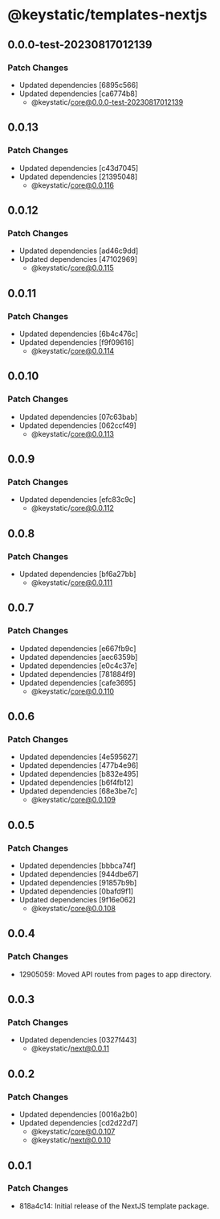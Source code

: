 # @keystatic/templates-nextjs

## 0.0.0-test-20230817012139

### Patch Changes

- Updated dependencies [6895c566]
- Updated dependencies [ca6774b8]
  - @keystatic/core@0.0.0-test-20230817012139

## 0.0.13

### Patch Changes

- Updated dependencies [c43d7045]
- Updated dependencies [21395048]
  - @keystatic/core@0.0.116

## 0.0.12

### Patch Changes

- Updated dependencies [ad46c9dd]
- Updated dependencies [47102969]
  - @keystatic/core@0.0.115

## 0.0.11

### Patch Changes

- Updated dependencies [6b4c476c]
- Updated dependencies [f9f09616]
  - @keystatic/core@0.0.114

## 0.0.10

### Patch Changes

- Updated dependencies [07c63bab]
- Updated dependencies [062ccf49]
  - @keystatic/core@0.0.113

## 0.0.9

### Patch Changes

- Updated dependencies [efc83c9c]
  - @keystatic/core@0.0.112

## 0.0.8

### Patch Changes

- Updated dependencies [bf6a27bb]
  - @keystatic/core@0.0.111

## 0.0.7

### Patch Changes

- Updated dependencies [e667fb9c]
- Updated dependencies [aec6359b]
- Updated dependencies [e0c4c37e]
- Updated dependencies [781884f9]
- Updated dependencies [cafe3695]
  - @keystatic/core@0.0.110

## 0.0.6

### Patch Changes

- Updated dependencies [4e595627]
- Updated dependencies [477b4e96]
- Updated dependencies [b832e495]
- Updated dependencies [b6f4fb12]
- Updated dependencies [68e3be7c]
  - @keystatic/core@0.0.109

## 0.0.5

### Patch Changes

- Updated dependencies [bbbca74f]
- Updated dependencies [944dbe67]
- Updated dependencies [91857b9b]
- Updated dependencies [0bafd9f1]
- Updated dependencies [9f16e062]
  - @keystatic/core@0.0.108

## 0.0.4

### Patch Changes

- 12905059: Moved API routes from pages to app directory.

## 0.0.3

### Patch Changes

- Updated dependencies [0327f443]
  - @keystatic/next@0.0.11

## 0.0.2

### Patch Changes

- Updated dependencies [0016a2b0]
- Updated dependencies [cd2d22d7]
  - @keystatic/core@0.0.107
  - @keystatic/next@0.0.10

## 0.0.1

### Patch Changes

- 818a4c14: Initial release of the NextJS template package.
